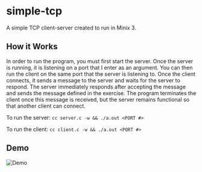 # simple-tcp
A simple TCP client-server created to run in Minix 3.

## How it Works
In order to run the program, you must first start the server. Once the server is running, it is listening on a port that I enter as an argument. You can then run the client on the same port that the server is listening to. Once the client connects, it sends a message to the server and waits for the server to respond. The server immediately responds after accepting the message and sends the message defined in the exercise. The program terminates the client once this message is received, but the server remains functional so that another client can connect. 

To run the server: `cc server.c -w && ./a.out <PORT #>`

To run the client: `cc client.c -w && ./a.out <PORT #>`

## Demo
![Demo](https://i.imgur.com/LROxyDG.gifv)
